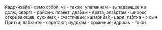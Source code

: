 йадр̣ччхайа̄ - само собой; ча - также; упапаннам - выпадающее на долю; сварга - райских планет; два̄рам - врата; апа̄вр̣там - широко открывающее; сукхинах̣ - счастливые; кшатрийа̄х̣ - цари; па̄ртха - о сын Притхи; лабханте - обретают; йуддхам - сражение; ӣдр̣ш́ам - такое.